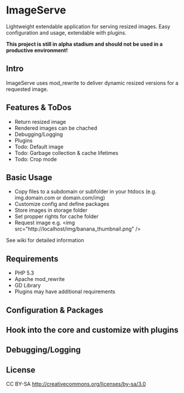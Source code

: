 ImageServe
==========

Lightweight extendable application for serving resized images.
Easy configuration and usage, extendable with plugins.

**This project is still in alpha stadium and should not be used in a productive environment!**

Intro
-----

ImageServe uses mod_rewrite to deliver dynamic resized versions for a requested image.

Features & ToDos
----------------

* Return resized image
* Rendered images can be chached
* Debugging/Logging
* Plugins
* Todo: Default image
* Todo: Garbage collection & cache lifetimes
* Todo: Crop mode

Basic Usage
-----------

* Copy files to a subdomain or subfolder in your htdocs (e.g. img.domain.com or domain.com/img)
* Customize config and define packages
* Store images in storage folder
* Set propper rights for cache folder
* Request image e.g. &lt;img src="http://localhost/img/banana_thumbnail.png" /&gt;

See wiki for detailed information

Requirements
------------

* PHP 5.3 
* Apache mod_rewrite
* GD Library
* Plugins may have additional requirements

Configuration & Packages
------------------------

Hook into the core and customize with plugins
---------------------------------------------

Debugging/Logging
-----------------

License
-------
CC BY-SA 
http://creativecommons.org/licenses/by-sa/3.0
